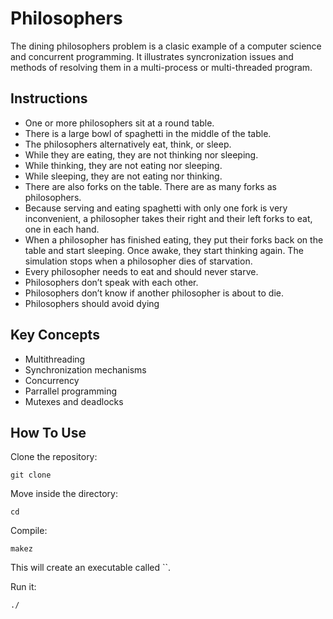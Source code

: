 # Philosophers
The dining philosophers problem is a clasic example of a computer science and concurrent programming. It illustrates syncronization issues and methods of resolving them in a multi-process or multi-threaded program.

## Instructions
- One or more philosophers sit at a round table.
- There is a large bowl of spaghetti in the middle of the table.
- The philosophers alternatively eat, think, or sleep.
- While they are eating, they are not thinking nor sleeping.
- While thinking, they are not eating nor sleeping.
- While sleeping, they are not eating nor thinking.
- There are also forks on the table. There are as many forks as philosophers.
- Because serving and eating spaghetti with only one fork is very inconvenient,
  a philosopher takes their right and their left forks to eat, one in each hand.
- When a philosopher has finished eating, they put their forks back on the table and
  start sleeping. Once awake, they start thinking again. The simulation stops when
  a philosopher dies of starvation.
- Every philosopher needs to eat and should never starve.
- Philosophers don’t speak with each other.
- Philosophers don’t know if another philosopher is about to die.
- Philosophers should avoid dying


## Key Concepts
- Multithreading
- Synchronization mechanisms
- Concurrency
- Parrallel programming
- Mutexes and deadlocks

## How To Use
Clone the repository:
```
git clone 
```
Move inside the directory:
```
cd 
```
Compile:
```
makez
```
This will create an executable called ``.

Run it:
```
./
```
